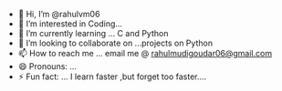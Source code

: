 - 👋 Hi, I’m @rahulvm06
- 👀 I’m interested in Coding...
- 🌱 I’m currently learning ... C and Python
- 💞️ I’m looking to collaborate on ...projects on Python
- 📫 How to reach me ... email me @ rahulmudigoudar06@gmail.com
- 😄 Pronouns: ...
- ⚡ Fun fact: ... I learn faster ,but forget too faster....

<!---
rahulvm06/rahulvm06 is a ✨ special ✨ repository because its `README.md` (this file) appears on your GitHub profile.
You can click the Preview link to take a look at your changes.
--->
